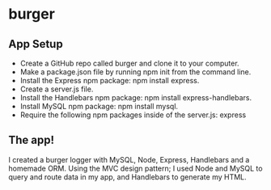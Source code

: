 # burger
## App Setup ##
* Create a GitHub repo called burger and clone it to your computer.
* Make a package.json file by running npm init from the command line.
* Install the Express npm package: npm install express.
* Create a server.js file.
* Install the Handlebars npm package: npm install express-handlebars.
* Install MySQL npm package: npm install mysql.
* Require the following npm packages inside of the server.js: express
        
        
## The app! ##   
I created a burger logger with MySQL, Node, Express, Handlebars and a homemade ORM. Using the MVC design pattern; I used Node and MySQL to query and route data in my app, and Handlebars to generate my HTML.
